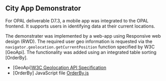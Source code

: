 ## City App Demonstrator 

For OPAL deliverable D7.3, a mobile app was integrated to the OPAL frontend. It supports users in identifying data at their current locations.

The demonstrater was implemented by a web-app using Responsive web design (RWD).
The required user geo information is requested via the `navigator.geolocation.getCurrentPosition` function specified by W3C [GeoApi].
The functionality was added using an integrated table sorting [OrderBy].

* [GeoApi][W3C Geolocation API Specification](https://w3c.github.io/geolocation-api/)
* [OrderBy] JavaScript file [OrderBy.js](../components/report/datasets/dataset/OrderBy.js#L96)